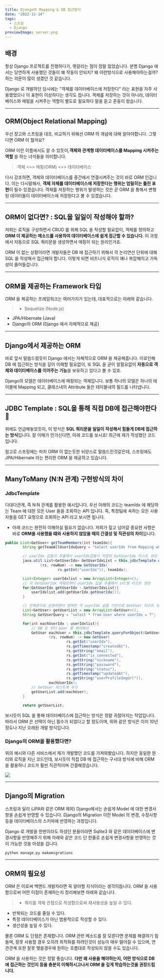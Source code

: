 ```yaml
---
title: Django의 Mapping & DB 접근방식
date: "2022-11-14"
tags:
  - 스프링
  - Django
previewImage: server.png
---
```


## 배경

항상 Django 프로젝트를 진행하다가, 햇갈리는 점이 정말 많았습니다. 분명 Django 에서는 당연하게 사용했던 것들이 왜 작동이 안되지? 왜 이런방식으로 사용해야하는걸까? 하는 의문이 많이 생겼던 것 같습니다.

Django 로 개발하던 당시에는 "객체를 데이터베이스에 저장한다" 라는 표현을 자주 사용했었으나 이 표현이 이상하다는 생각도 듭니다. 객체를 저장하는 것이 아니라, 데이터베이스와 매핑을 시켜주는 역할이 별도로 필요하다 말을 듣고 혼동이 왔습니다.

---

## ORM(Object Relational Mapping)

우선 장고와 스프링을 대조, 비교하기 위해선 ORM 의 개념에 대해 알아야합니다. 그렇다면 ORM 이 뭘까요?

ORM 이란 이름에서도 알 수 있듯이,**객체와 관계형 데이터베이스를 Mapping 시켜주는 역할** 을 하는 녀석들을 의미합니다.

> 객체 <=> 매핑(ORM) <=> 데이터베이스

다시 강조하면, 객체와 데이터베이스를 중간에서 연결시켜주는 것이 바로 ORM 인겁니다. 이는 다시말해사, **객체 자체를 데이터베이스에 저장한다는 행위는 엄밀히는 틀린 표현**이 될수 있겠습니다. 객체를 저장하는 행위가 발생하는 것은 곧 ORM 을 통해서 변형된 데이터들이 데이터베이스에 저장된다고 볼 수 있겠습니다.

---

## ORM이 없다면? : SQL을 일일이 작성해야 할까?

저희는 로직을 구성하면서 CRUD 를 위해 SQL 을 작성할 필요없이, 객체를 정의하고 **ORM 이 제공하는 메소드를 사용하여 데이터베이스에 쉽게 접근할 수 있습니다.** 이 과정에서 자동으로 SQL 쿼리문을 생성하면서 매핑이 되는 원리인거죠.

ORM 이 없는 상황이라면 개발자들은 DB 에 접근하기 위해서 각 논리연산 단위에 대해 SQL 을 작성해서 접근해야 합니다. 이렇게 되면 비즈니식 로직이 꽤나 복잡해지고 가독성이 줄어들겁니다.

---

## ORM을 제공하는 Framework 타입

ORM 을 제공하는 프레임워크는 여러가지가 있는데, 대표적으로는 아래와 같습니다.

> - Sequelize (Node.js)

- JPA/Hibernate (Java)
- Django의 ORM (Django 에서 자체적으로 제공)

---

## Django에서 제공하는 ORM

바로 앞서 말씀드렸듯이 Django 에서는 자체적으로 ORM 을 제공해줍니다. 이로인해 DB 에 접근하는 방식을 깊이 이해할 필요없이, 또 SQL 을 굳이 알필요없이 **자동으로 객체와 데이터베이스를 이어주는 기능**을 보유하고 있다고 볼 수 있죠.

Django의 모델은 데이터베이스에 매핑되는 객체입니다. 보통 하나의 모델은 하나의 테이블에 Mapping 되고, 클래스내의 Attribute 들은 테이블내의 필드를 나타냅니다.

---

## JDBC Template : SQL을 통해 직접 DB에 접근해야한다👴

위에도 언급해놓았듯이, 이 방식은 **SQL 쿼리문을 일일이 작성해서 힘들게 DB에 접근하는 방식**입니다. 잘 이해가 안가신다면, 아래 코드를 보시죠! 최근에 제가 작성했던 코드입니다.

참고로 스프링에는 마치 ORM 이 없는듯한 뉘양스로 말씀드린것같은데, 스프링에도 JPA/Hibernate 라는 편리한 ORM 을 제공하고 있습니다.

---

## ManyToMany (N:N 관계) 구현방식의 차이

### JdbcTemplate

다대다관계, 즉 N:N 관계를 활용한 예시입니다. 우선 아래의 코드는 teamIdx 에 해당하는 Team 에 대한 모든 User 들을 조회하는 API 입니다. 즉, 특정팀에 속하는 모든 사용자들을 GET 요청으로 조회하는 API 라고 보시면 됩니다.

- 아래 코드는 완전히 이해하실 필요가 없습니다. 저희가 짚고 넘어갈 중요한 사항은 바로 **ORM을 사용했을 떄와 사용하지 않았을 때의 간결성 및 직관성의 차이**입니다.

```java
public List<GetUser> getTeamMembers(int teamIdx){
        String getTeamAllUserIdxQuery = "select userIdx from Mapping where teamIdx = ?"; // teamIdx 값에 속하는 팀에 속하는 유저들의 userIdx 값들을 추출

        // userIdx 값들이 추출해서 userIdx값들이 저장된 GetUserIdx 리스트 생성
        java.util.List<GetUserIdx> GetUserIdxList = this.jdbcTemplate.query(getTeamAllUserIdxQuery,
                (rs, rowNum) -> new GetUserIdx(
                        rs.getInt("userIdx")), teamIdx);

        List<Integer> userIdxlist = new ArrayList<Integer>();
        // 각 GetUserIdx 객체로부터 userIdx 값을 추출해서 int형 리스트 생성
        for(GetUserIdx getUserIdx : GetUserIdxList){
            userIdxlist.add(getUserIdx.getUserIdx());
        }

        // 반복문으로 순환하면서 얻어온 각 userIdx 값을 기반으로 GetUser 리스트 생성
        List<GetUser> getUserList = new ArrayList<GetUser>();
        String GetUserQuery = "select * from User where userIdx = ?";

        for(int eachUserIdx : userIdxlist){
            // DB 로 부터 User 를 얻어와서
            GetUser eachUser = this.jdbcTemplate.queryForObject(GetUserQuery,
                    (rs, rowNum) -> new GetUser(
                            rs.getInt("userIdx"),
                            rs.getTimestamp("createdAt"),
                            rs.getString("email"),
                            rs.getInt("is_connected"),
                            rs.getString("nickname"),
                            rs.getString("password"),
                            rs.getString("status"),
                            rs.getTimestamp("updatedAt"),
                            rs.getString("userProfileImgUrl")),
                    eachUserIdx);
            // GetUser 리스트에 추가
            getUserList.add(eachUser);
        }

        return getUserList;
```

보시듯이 SQL 을 통해 데이터베이스에 접근하는 방식은 정말 귀찮아지는 작업입니다. 따라서 ORM 은 선택이 아닌 필수가 되었다고 할 정도이며, 위와 같은 방식은 이미 10년정도나 지난 오래된 개발 방식입니다.

### Django의 ORM을 활용했다면?

위의 예시와 다른 서비스에서 제가 개발했던 코드를 가져와봤습니다. 하지만 동일한 원리와 로직을 지닌 코드인데, 보시듯이 직접 DB 에 접근하는 구시대 방식에 비해 ORM 을 활용하니 코드가 훨씬 직관적이며 간결해졌습니다.

![](https://velog.velcdn.com/images/msung99/post/741dda4a-9722-4c55-90e0-0fb3ff9f60f1/image.png)

---

## Django의 Migration

스프링과 달리 (JPA와 같은 ORM 제외) Django에서는 손쉽게 Model 에 대한 변경사항을 손쉽게 반영할 수 있습니다. Django의 Migration 이란 Model 의 변경, 수정사항등을 데이터베이스의 스키마에 반영하는 과정입니다.

Django 로 개발을 한번이라도 하셨던 분들이라면 Sqlite3 와 같은 데이터베이스에 변경사항을 반영해주기 위해 아래와 같은 코드 단 한줄로 손쉽게 변경사항을 반영하는 것이 가능한 것을 아셨을 겁니다.

```
python manage.py makemigrations
```

---

## ORM의 필요성

ORM 은 이로써 백엔드 개발자라면 꼭 알야할 지식이라는 생각이듭니다.
ORM 을 사용함으로써 어떤 이점이 존재하는지 정리해보면 아래와 같습니다.

> - 쿼리를 객체 관점으로 작성함으로써 재사용성을 높일 수 있다.

- 반복되는 코드를 줄일 수 있다.
- 특정 데이터베이스가 아닌 범용적으로 작성할 수 있다.
- 생산성을 높일 수 있다.

몰론 ORM 도 단점은 존재합니다. ORM 관련 메소드를 잘 모른다면 문제를 해결하기 힘들며, 잘못 사용할 경우 오히려 최적화를 하려던것이 성능이 매우 떨어질 수 있으며, 연관관계 또한 잘못 맺을경우에 원하는 흐름대로 작성되지 않을 수도 있습니다.

ORM 을 사용하는 것은 정말 좋습니다. **다만 왜 사용을 해야하는지, 어떤 방식으로 DB 에 접근하는 것인지 등을 충분히 이해하시고나서 ORM 을 깊게 학습하는것을 권장드립니다.**
